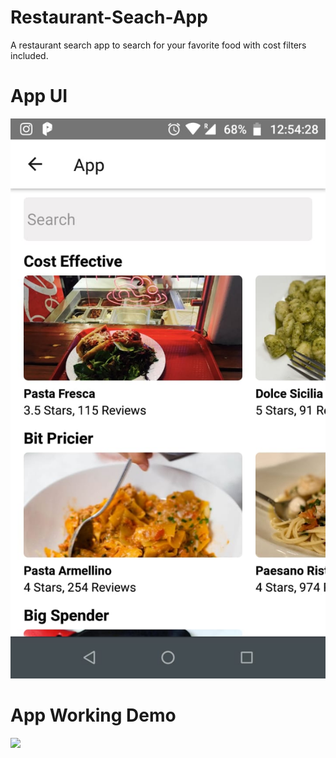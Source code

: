 # Restaurant-Seach-App
A restaurant search app to search  for your favorite food with cost filters included.  
# App UI  
![](Resturant%20search%20demo/UI.jpeg)  
# App Working Demo 
![](Resturant%20search%20demo/resturant%20search.gif)


